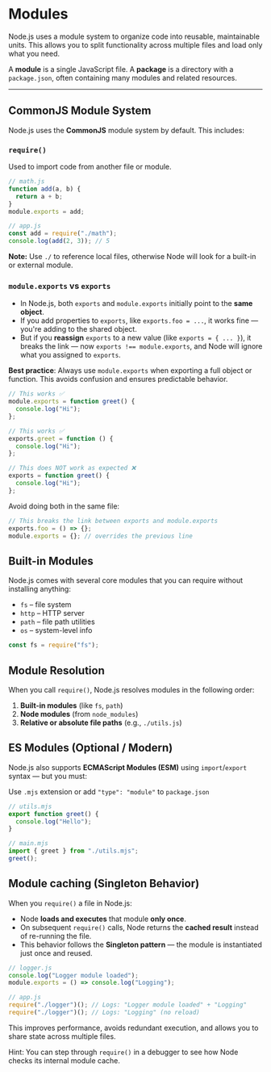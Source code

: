 # Modules

Node.js uses a module system to organize code into reusable, maintainable units. This allows you to split functionality across multiple files and load only what you need.

A **module** is a single JavaScript file. A **package** is a directory with a `package.json`, often containing many modules and related resources.

---

## CommonJS Module System

Node.js uses the **CommonJS** module system by default. This includes:

### `require()`

Used to import code from another file or module.

```js
// math.js
function add(a, b) {
  return a + b;
}
module.exports = add;

// app.js
const add = require("./math");
console.log(add(2, 3)); // 5
```

**Note:** Use `./` to reference local files, otherwise Node will look for a built-in or external module.

### `module.exports` vs `exports`

- In Node.js, both `exports` and `module.exports` initially point to the **same object**.
- If you add properties to `exports`, like `exports.foo = ...`, it works fine — you're adding to the shared object.
- But if you **reassign** `exports` to a new value (like `exports = { ... }`), it breaks the link — now `exports !== module.exports`, and Node will ignore what you assigned to `exports`.

**Best practice**: Always use `module.exports` when exporting a full object or function. This avoids confusion and ensures predictable behavior.

```js
// This works ✅
module.exports = function greet() {
  console.log("Hi");
};

// This works ✅
exports.greet = function () {
  console.log("Hi");
};

// This does NOT work as expected ❌
exports = function greet() {
  console.log("Hi");
};
```

Avoid doing both in the same file:

```js
// This breaks the link between exports and module.exports
exports.foo = () => {};
module.exports = {}; // overrides the previous line
```

## Built-in Modules

Node.js comes with several core modules that you can require without installing anything:

- `fs` – file system
- `http` – HTTP server
- `path` – file path utilities
- `os` – system-level info

```js
const fs = require("fs");
```

## Module Resolution

When you call `require()`, Node.js resolves modules in the following order:

1. **Built-in modules** (like `fs`, `path`)
2. **Node modules** (from `node_modules`)
3. **Relative or absolute file paths** (e.g., `./utils.js`)

## ES Modules (Optional / Modern)

Node.js also supports **ECMAScript Modules (ESM)** using `import`/`export` syntax — but you must:

Use `.mjs` extension or add `"type": "module"` to `package.json`

```js
// utils.mjs
export function greet() {
  console.log("Hello");
}

// main.mjs
import { greet } from "./utils.mjs";
greet();
```

## Module caching (Singleton Behavior)

When you `require()` a file in Node.js:

- Node **loads and executes** that module **only once**.
- On subsequent `require()` calls, Node returns the **cached result** instead of re-running the file.
- This behavior follows the **Singleton pattern** — the module is instantiated just once and reused.

```js
// logger.js
console.log("Logger module loaded");
module.exports = () => console.log("Logging");

// app.js
require("./logger")(); // Logs: "Logger module loaded" + "Logging"
require("./logger")(); // Logs: "Logging" (no reload)
```

This improves performance, avoids redundant execution, and allows you to share state across multiple files.

Hint: You can step through `require()` in a debugger to see how Node checks its internal module cache.

